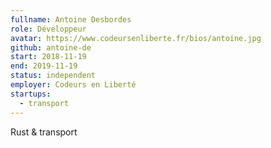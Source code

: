 ```yaml
---
fullname: Antoine Desbordes
role: Développeur
avatar: https://www.codeursenliberte.fr/bios/antoine.jpg
github: antoine-de
start: 2018-11-19
end: 2019-11-19
status: independent
employer: Codeurs en Liberté
startups:
  - transport
---
```


Rust & transport
